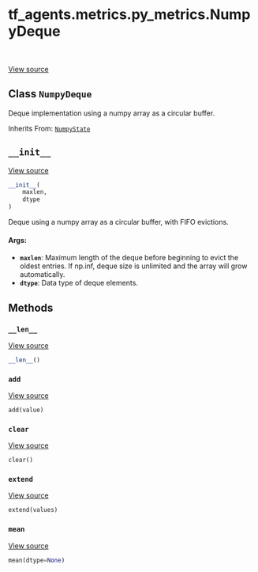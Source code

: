 <div itemscope itemtype="http://developers.google.com/ReferenceObject">
<meta itemprop="name" content="tf_agents.metrics.py_metrics.NumpyDeque" />
<meta itemprop="path" content="Stable" />
<meta itemprop="property" content="__init__"/>
<meta itemprop="property" content="__len__"/>
<meta itemprop="property" content="add"/>
<meta itemprop="property" content="clear"/>
<meta itemprop="property" content="extend"/>
<meta itemprop="property" content="mean"/>
</div>

# tf_agents.metrics.py_metrics.NumpyDeque

<table class="tfo-notebook-buttons tfo-api" align="left">
</table>

<a target="_blank" href="https://github.com/tensorflow/agents/tree/master/tf_agents/metrics/py_metrics.py">View
source</a>

## Class `NumpyDeque`

Deque implementation using a numpy array as a circular buffer.

Inherits From: [`NumpyState`](../../../tf_agents/utils/numpy_storage/NumpyState.md)

<!-- Placeholder for "Used in" -->


<h2 id="__init__"><code>__init__</code></h2>

<a target="_blank" href="https://github.com/tensorflow/agents/tree/master/tf_agents/metrics/py_metrics.py">View
source</a>

``` python
__init__(
    maxlen,
    dtype
)
```

Deque using a numpy array as a circular buffer, with FIFO evictions.

#### Args:

*   <b>`maxlen`</b>: Maximum length of the deque before beginning to evict the
    oldest entries. If np.inf, deque size is unlimited and the array will grow
    automatically.
*   <b>`dtype`</b>: Data type of deque elements.

## Methods

<h3 id="__len__"><code>__len__</code></h3>

<a target="_blank" href="https://github.com/tensorflow/agents/tree/master/tf_agents/metrics/py_metrics.py">View
source</a>

``` python
__len__()
```




<h3 id="add"><code>add</code></h3>

<a target="_blank" href="https://github.com/tensorflow/agents/tree/master/tf_agents/metrics/py_metrics.py">View
source</a>

``` python
add(value)
```

<h3 id="clear"><code>clear</code></h3>

<a target="_blank" href="https://github.com/tensorflow/agents/tree/master/tf_agents/metrics/py_metrics.py">View
source</a>

``` python
clear()
```

<h3 id="extend"><code>extend</code></h3>

<a target="_blank" href="https://github.com/tensorflow/agents/tree/master/tf_agents/metrics/py_metrics.py">View
source</a>

``` python
extend(values)
```

<h3 id="mean"><code>mean</code></h3>

<a target="_blank" href="https://github.com/tensorflow/agents/tree/master/tf_agents/metrics/py_metrics.py">View
source</a>

``` python
mean(dtype=None)
```

